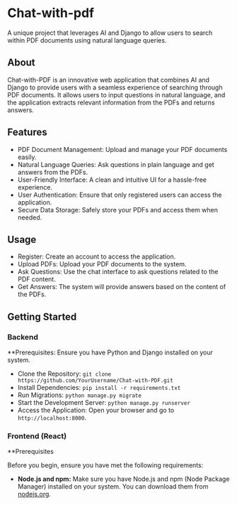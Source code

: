 # Chat-with-pdf

A unique project that leverages AI and Django to allow users to search within PDF documents using natural language queries. 

## About
Chat-with-PDF is an innovative web application that combines AI and Django to provide users with a seamless experience of searching through PDF documents. It allows users to input questions in natural language, and the application extracts relevant information from the PDFs and returns answers.

## Features
- PDF Document Management: Upload and manage your PDF documents easily.
- Natural Language Queries: Ask questions in plain language and get answers from the PDFs.
- User-Friendly Interface: A clean and intuitive UI for a hassle-free experience.
- User Authentication: Ensure that only registered users can access the application.
- Secure Data Storage: Safely store your PDFs and access them when needed.


## Usage
- Register: Create an account to access the application.
- Upload PDFs: Upload your PDF documents to the system.
- Ask Questions: Use the chat interface to ask questions related to the PDF content.
- Get Answers: The system will provide answers based on the content of the PDFs.

## Getting Started
### Backend
  **Prerequisites: Ensure you have Python and Django installed on your system.
  - Clone the Repository: `git clone https://github.com/YourUsername/Chat-with-PDF.git`
  - Install Dependencies: `pip install -r requirements.txt`
  - Run Migrations: `python manage.py migrate`
  - Start the Development Server: `python manage.py runserver`
  - Access the Application: Open your browser and go to `http://localhost:8000`.

### Frontend (React)

**Prerequisites

Before you begin, ensure you have met the following requirements:

- **Node.js and npm:** Make sure you have Node.js and npm (Node Package Manager) installed on your system. You can download them from [nodejs.org](https://nodejs.org/).


